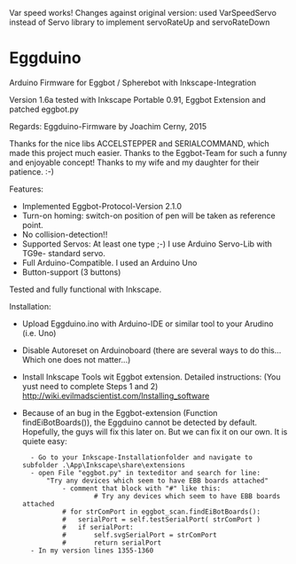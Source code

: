 Var speed works!
Changes against original version:
used VarSpeedServo instead of Servo library to implement servoRateUp and servoRateDown


Eggduino
====

Arduino Firmware for Eggbot / Spherebot with Inkscape-Integration

Version 1.6a
tested with Inkscape Portable 0.91, Eggbot Extension and patched eggbot.py

Regards: Eggduino-Firmware by Joachim Cerny, 2015

Thanks for the nice libs ACCELSTEPPER and SERIALCOMMAND, which made this project much easier. Thanks to the Eggbot-Team for such a funny and enjoyable concept! Thanks to my wife and my daughter for their patience. :-)

Features:

- Implemented Eggbot-Protocol-Version 2.1.0
- Turn-on homing: switch-on position of pen will be taken as reference point.
- No collision-detection!!
- Supported Servos: At least one type ;-) I use Arduino Servo-Lib with TG9e- standard servo.
- Full Arduino-Compatible. I used an Arduino Uno
- Button-support (3 buttons)

Tested and fully functional with Inkscape.

Installation:

- Upload Eggduino.ino with Arduino-IDE or similar tool to your Arudino (i.e. Uno)
- Disable Autoreset on Arduinoboard (there are several ways to do this... Which one does not matter...)
- Install Inkscape Tools wit Eggbot extension. Detailed instructions: (You yust need to complete Steps 1 and 2)
http://wiki.evilmadscientist.com/Installing_software

- Because of an bug in the Eggbot-extension (Function findEiBotBoards()), the Eggduino cannot be detected by default.
	Hopefully, the guys will fix this later on. But we can fix it on our own.
    It is quiete easy:
	
        - Go to your Inkscape-Installationfolder and navigate to subfolder .\App\Inkscape\share\extensions
		- open File "eggbot.py" in texteditor and search for line:
			"Try any devices which seem to have EBB boards attached"
                - comment that block with "#" like this:
                		# Try any devices which seem to have EBB boards attached
				# for strComPort in eggbot_scan.findEiBotBoards():
				#	serialPort = self.testSerialPort( strComPort )
				#	if serialPort:
				#		self.svgSerialPort = strComPort
				#		return serialPort
		- In my version lines 1355-1360
 
